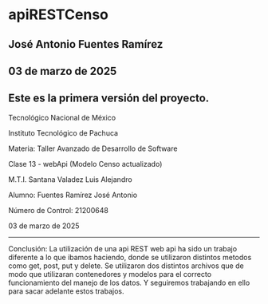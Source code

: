 # apiRESTCenso
## José Antonio Fuentes Ramírez
## 03 de marzo de 2025
Este es la primera versión del proyecto.
----------------------------------------------------
Tecnológico Nacional de México

Instituto Tecnológico de Pachuca

Materia:  Taller Avanzado de Desarrollo de Software

Clase 13 - webApi (Modelo Censo actualizado)

M.T.I. Santana Valadez Luis Alejandro

Alumno: Fuentes Ramírez José Antonio

Número de Control: 21200648

03 de marzo de 2025

---------------------------------------------------
Conclusión: La utilización de una api REST web api ha sido un
trabajo diferente a lo que ibamos haciendo, donde se utilizaron
distintos metodos como get, post, put y delete. Se utilizaron dos 
distintos archivos que de modo que utilizaran contenedores y modelos para
el correcto funcionamiento del manejo de los datos. Y seguiremos trabajando
en ello para sacar adelante estos trabajos. 
